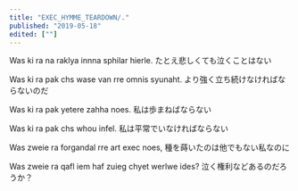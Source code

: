 ```yaml
---
title: "EXEC_HYMME_TEARDOWN/."
published: "2019-05-18"
edited: [""]
---
```


Was ki ra na raklya innna sphilar hierle.
たとえ悲しくても泣くことはない

Was ki ra pak chs wase van rre omnis syunaht.
より強く立ち続けなければならないのだ

Was ki ra pak yetere zahha noes.
私は歩まねばならない

Was ki ra pak chs whou infel.
私は平常でいなければならない

Was zweie ra forgandal rre art exec noes,
種を蒔いたのは他でもない私なのに

Was zweie ra qafl iem haf zuieg chyet werlwe ides?
泣く権利などあるのだろうか？
